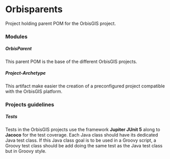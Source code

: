 Orbisparents
================

Project holding parent POM for the OrbisGIS project.

### Modules

##### OrbisParent

This parent POM is the base of the different OrbisGIS projects.

##### Project-Archetype

This artifact make easier the creation of a preconfigured project compatible with the OrbisGIS platform.

### Projects guidelines

##### Tests

Tests in the OrbisGIS projects use the framework **Jupiter JUnit 5** along to **Jacoco** for the test coverage.
Each Java class should have its dedicated Java test class. If this Java class goal is to be used in a Groovy script, a 
Groovy test class should be add doing the same test as the Java test class but in Groovy style.